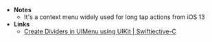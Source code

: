 - **Notes**
	- It's a context menu widely used for long tap actions from iOS 13 
- **Links**
	- [Create Dividers in UIMenu using UIKit | Swiftjective-C](https://www.swiftjectivec.com/add-a-divider-in-context-menu-using-uikit/)